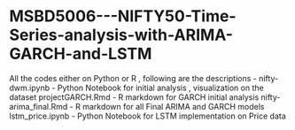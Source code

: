 # MSBD5006---NIFTY50-Time-Series-analysis-with-ARIMA-GARCH-and-LSTM

All the codes either on Python or R , following are the descriptions -
nifty-dwm.ipynb - Python Notebook for initial analysis , visualization on the dataset
projectGARCH.Rmd - R markdown for GARCH initial analysis
nifty-arima_final.Rmd - R markdown for all Final ARIMA and GARCH models
lstm_price.ipynb - Python Notebook for LSTM implementation on Price data
